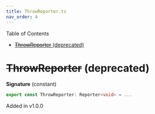 ```yaml
---
title: ThrowReporter.ts
nav_order: 4
---
```


Table of Contents

<!-- START doctoc generated TOC please keep comment here to allow auto update -->
<!-- DON'T EDIT THIS SECTION, INSTEAD RE-RUN doctoc TO UPDATE -->


- [~~ThrowReporter~~ (deprecated)](#throwreporter-deprecated)

<!-- END doctoc generated TOC please keep comment here to allow auto update -->

# ~~ThrowReporter~~ (deprecated)

**Signature** (constant)

```ts
export const ThrowReporter: Reporter<void> = ...
```

Added in v1.0.0
